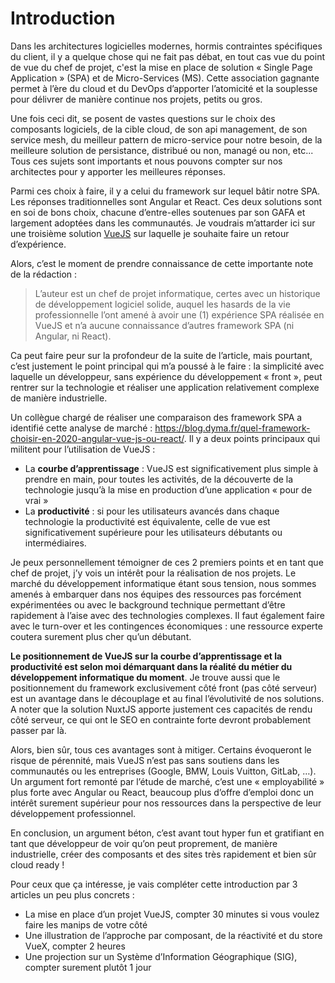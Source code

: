 # Introduction
Dans les architectures logicielles modernes, hormis contraintes spécifiques du client, il y a quelque chose qui ne fait pas débat, en tout cas vue du point de vue du chef de projet, c'est la mise en place de solution « Single Page Application » (SPA) et de Micro-Services (MS). Cette association gagnante permet à l’ère du cloud et du DevOps d’apporter l’atomicité et la souplesse pour délivrer de manière continue nos projets, petits ou gros.

Une fois ceci dit, se posent de vastes questions sur le choix des composants logiciels, de la cible cloud, de son api management, de son service mesh, du meilleur pattern de micro-service pour notre besoin, de la meilleure solution de persistance, distribué ou non, managé ou non, etc... Tous ces sujets sont importants et nous pouvons compter sur nos architectes pour y apporter les meilleures réponses.

Parmi ces choix à faire, il y a celui du framework sur lequel bâtir notre SPA. Les réponses traditionnelles sont Angular et React. Ces deux solutions sont en soi de bons choix, chacune d’entre-elles soutenues par son GAFA et largement adoptées dans les communautés. Je voudrais m’attarder ici sur une troisième solution [VueJS](https://vuejs.org) sur laquelle je souhaite faire un retour d’expérience.

Alors, c’est le moment de prendre connaissance de cette importante note de la rédaction :
> L’auteur est un chef de projet informatique, certes avec un historique de développement logiciel solide, auquel les hasards de la vie professionnelle l’ont amené à avoir une (1) expérience SPA réalisée en VueJS et n’a aucune connaissance d’autres framework SPA (ni Angular, ni React).

Ca peut faire peur sur la profondeur de la suite de l’article, mais pourtant, c’est justement le point principal qui m’a poussé à le faire : la simplicité avec laquelle un développeur, sans expérience du développement « front », peut rentrer sur la technologie et réaliser une application relativement complexe de manière industrielle.

Un collègue chargé de réaliser une comparaison des framework SPA a identifié cette analyse de marché : https://blog.dyma.fr/quel-framework-choisir-en-2020-angular-vue-js-ou-react/. Il y a deux points principaux qui militent pour l’utilisation de VueJS :
* La **courbe d’apprentissage** : VueJS est significativement plus simple à prendre en main, pour toutes les activités, de la découverte de la technologie jusqu’à la mise en production d’une application « pour de vrai »
* La **productivité** : si pour les utilisateurs avancés dans chaque technologie la productivité est équivalente, celle de vue est significativement supérieure pour les utilisateurs débutants ou intermédiaires.

Je peux personnellement témoigner de ces 2 premiers points et en tant que chef de projet, j’y vois un intérêt pour la réalisation de nos projets. Le marché du développement informatique étant sous tension, nous sommes amenés à embarquer dans nos équipes des ressources pas forcément expérimentées ou avec le background technique permettant d’être rapidement à l’aise avec des technologies complexes. Il faut également faire avec le turn-over et les contingences économiques : une ressource experte coutera surement plus cher qu’un débutant. 

**Le positionnement de VueJS sur la courbe d’apprentissage et la productivité est selon moi démarquant dans la réalité du métier du développement informatique du moment**. Je trouve aussi que le positionnement du framework exclusivement côté front (pas côté serveur) est un avantage dans le découplage et au final l’évolutivité de nos solutions. A noter que la solution NuxtJS apporte justement ces capacités de rendu côté serveur, ce qui ont le SEO en contrainte forte devront probablement passer par là.

Alors, bien sûr, tous ces avantages sont à mitiger. Certains évoqueront le risque de pérennité, mais VueJS n’est pas sans soutiens dans les communautés ou les entreprises (Google, BMW, Louis Vuitton, GitLab, …). Un argument fort remonté par l’étude de marché, c’est une « employabilité » plus forte avec Angular ou React, beaucoup plus d’offre d’emploi donc un intérêt surement supérieur pour nos ressources dans la perspective de leur développement professionnel.

En conclusion, un argument béton, c’est avant tout hyper fun et gratifiant en tant que développeur de voir qu’on peut proprement, de manière industrielle, créer des composants et des sites très rapidement et bien sûr cloud ready !

Pour ceux que ça intéresse, je vais compléter cette introduction par 3 articles un peu plus concrets :
* La mise en place d’un projet VueJS, compter 30 minutes si vous voulez faire les manips de votre côté
* Une illustration de l’approche par composant, de la réactivité et du store VueX, compter 2 heures
* Une projection sur un Système d’Information Géographique (SIG), compter surement plutôt 1 jour
